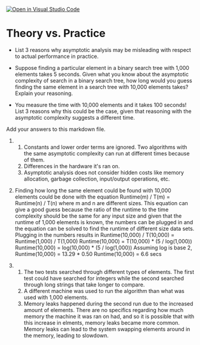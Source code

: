 [![Open in Visual Studio Code](https://classroom.github.com/assets/open-in-vscode-718a45dd9cf7e7f842a935f5ebbe5719a5e09af4491e668f4dbf3b35d5cca122.svg)](https://classroom.github.com/online_ide?assignment_repo_id=13107769&assignment_repo_type=AssignmentRepo)
# Theory vs. Practice

- List 3 reasons why asymptotic analysis may be misleading with respect to
  actual performance in practice.

- Suppose finding a particular element in a binary search tree with 1,000
  elements takes 5 seconds. Given what you know about the asymptotic complexity
  of search in a binary search tree, how long would you guess finding the same
  element in a search tree with 10,000 elements takes? Explain your reasoning.

- You measure the time with 10,000 elements and it takes 100 seconds! List 3
  reasons why this could be the case, given that reasoning with the asymptotic
  complexity suggests a different time.

Add your answers to this markdown file.

1.
    1. Constants and lower order terms are ignored. Two algorithms with the same asymptotic complexity can run at different times because of them. 
    2. Differences in the hardware it's ran on.
    3. Asymptotic analysis does not consider hidden costs like memory allocation, garbage collection, input/output operations, etc.

2.
    Finding how long the same element could be found with 10,000 elements could be done with the equation Runtime(m) / T(m) = Runtime(n) / T(n) where m and n are different sizes. This equation can give a good guess          because     the ratio of the runtime to the time complexity should be the same for any input size and given that the runtime of 1,000 elements is known, the numbers can be plugged in and the equation can be solved       to find the          runtime of different size data sets. Plugging in the numbers results in Runtime(10,000) / T(10,000) = Runtime(1,000) / T(1,000)
    Runtime(10,000) = T(10,000) * (5 / log(1,000))
    Runtime(10,000) = log(10,000) * (5 / log(1,000))
    Assuming log is base 2,
    Runtime(10,000) = 13.29 * 0.50 
    Runtime(10,000) = 6.6 secs

3.
    1. The two tests searched through different types of elements. The first test could have searched for integers while the second searched through long strings that take longer to compare. 
    2. A different machine was used to run the algorithm than what was used with 1,000 elements.
    3. Memory leaks happened during the second run due to the increased amount of elements. There are no specifics regarding how much memory the machine it was ran on had, and so it is possible that with this increase in      elments, memory leaks became more common. Memory leaks can lead to the system swapping elements around in the memory, leading to slowdown.
